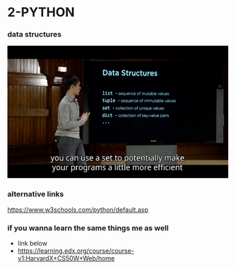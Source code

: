 # 2-PYTHON

### data structures

<img src="https://github.com/dennyzain/Harvard-X-CS50-W/blob/2-PYTHON/assets/data_structures.png" width="500" height="300" alt="data-structures">

### alternative links

https://www.w3schools.com/python/default.asp

### if you wanna learn the same things me as well

- link below
- https://learning.edx.org/course/course-v1:HarvardX+CS50W+Web/home
